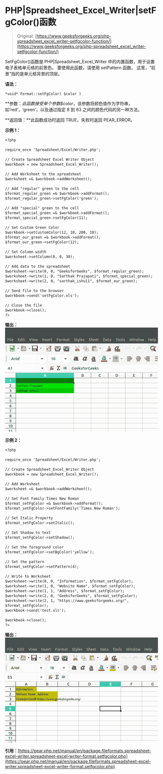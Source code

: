 # PHP|Spreadsheet_Excel_Writer|setFgColor()函数

> Original: [https://www.geeksforgeeks.org/php-spreadsheet_excel_writer-setfgcolor-function/](https://www.geeksforgeeks.org/php-spreadsheet_excel_writer-setfgcolor-function/)

SetFgColor()函数是 PHP|Spreadsheet_Excel_Writer 中的内置函数，用于设置电子表格单元格的前景色。 要使用此函数，请使用 setPattern 函数。 这里，“前景”指的是单元格背景的顶层。

**语法：**

```
*void* Format::setFgColor( $color )
```

**参数：**此函数接受单个参数*$color*，该参数将颜色值作为字符串，如‘red’，‘green’，以及通过指定 8 到 63 之间的颜色代码的另一种方法。

**返回值：**此函数成功时返回 TRUE，失败时返回 PEAR_ERROR。

**示例 1：**

```
<?php

require_once 'Spreadsheet/Excel/Writer.php';

// Create Spreadsheet Excel Writer Object
$workbook = new Spreadsheet_Excel_Writer();

// Add Worksheet to the spreadsheet
$worksheet =& $workbook->addWorksheet();

// Add "regular" green to the cell
$format_regular_green =& $workbook->addFormat();
$format_regular_green->setFgColor('green');

// Add "special" green to the cell
$format_special_green =& $workbook->addFormat();
$format_special_green->setFgColor(11);

// Set Custom Green Color
$workbook->setCustomColor(12, 10, 200, 10);
$format_our_green =& $workbook->addFormat();
$format_our_green->setFgColor(12);

// Set Column width
$worksheet->setColumn(0, 0, 30);

// Add data to the spreadsheet 
$worksheet->write(0, 0, "GeeksforGeeks", $format_regular_green);
$worksheet->write(1, 0, "Sarthak Prajapati", $format_special_green);
$worksheet->write(2, 0, "sarthak_ishu11", $format_our_green);

// Send file to the browser
$workbook->send('setFgColor.xls');

// Close the file 
$workbook->close();
?>
```

**输出：**
![](img/c2bfe1ec50adcc598a3029ce54e53d6d.png)

**示例 2：**

```
<?php

require_once 'Spreadsheet/Excel/Writer.php';

// Create Spreadsheet_Excel_Writer Object
$workbook = new Spreadsheet_Excel_Writer();

// Add Worksheet
$worksheet =& $workbook->addWorksheet();

// Set Font Family Times New Roman 
$format_setFgColor =& $workbook->addFormat();
$format_setFgColor->setFontFamily('Times New Roman');

// Set Italic Property
$format_setFgColor->setItalic();

// Set Shadow to text
$format_setFgColor->setShadow();

// Set the foreground color 
$format_setFgColor->setBgColor('yellow');

// Set the pattern
$format_setFgColor->setPattern(4);

// Write to Worksheet
$worksheet->write(0, 0, "Information", $format_setFgColor);
$worksheet->write(1, 0, "Website Name", $format_setFgColor);
$worksheet->write(1, 1, "Address", $format_setFgColor);
$worksheet->write(2, 0, "GeeksforGeeks", $format_setFgColor);
$worksheet->write(2, 1, "https://www.geeksforgeeks.org/", $format_setFgColor);
$workbook->send('test.xls');

$workbook->close();
?> 
```

**输出：**
![](img/ce7bdd14d4fcc66c4528c5cb54c765a2.png)

**引用：**[https://pear.php.net/manual/en/package.fileformats.spreadsheet-excel-writer.spreadsheet-excel-writer-format.setfgcolor.php](https://pear.php.net/manual/en/package.fileformats.spreadsheet-excel-writer.spreadsheet-excel-writer-format.setfgcolor.php)